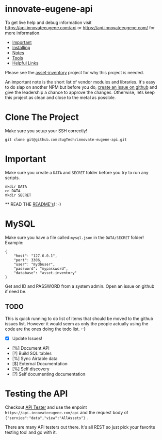 # innovate-eugene-api

To get live help and debug information visit https://api.innovateeugene.com/api or 
https://api.innovateeugene.com/ for more information.


 
- [Important](#important) 
- [Installing](Notes/installing.md) 
- [Notes](Notes)
- [Tools](Tools) 
- [Helpful Links](Notes/links.md)




Please see the [asset-inventory](https://github.com/EugTech/asset-inventory) 
project for why this project is needed.

An important note is the short list of vendor modules and libraries. It's easy 
to do slap on another NPM but before you do, [create an issue on github](https://github.com/EugTech/innovate-eugene-api/issues)
and give the leadership a chance to approve the changes. Otherwise, lets keep 
this project as clean and close to the metal as possible. 



# Clone The Project
Make sure you setup your SSH correctly!

    git clone git@github.com:EugTech/innovate-eugene-api.git




# Important
Make sure you create a `DATA` and `SECRET` folder before you try to 
run any scripts. 

    mkdir DATA
    cd DATA
    mkdir SECRET


** READ THE [README's](Notes)!  :-)




# MySQL 
Make sure you have a file called `mysql.json` in the `DATA/SECRET` folder!
Example:

    {
        "host": "127.0.0.1",
        "port": 3306,
        "user": "mydbuser",
        "password": "mypassword",
        "database": "asset-inventory"    
    }

Get and ID and PASSWORD from a system admin. Open an issue on github if need be. 



## TODO
This is quick running to do list of items that should be moved to the github issues list. 
However it would seem as only the people actually using the code are the ones doing the 
todo list. :-)

- [x] Update Issues!
- [%] Document API
- [?] Build SQL tables 
- [%] Sync Airtable data  
- [$] External Documentation
- [%] Self discovery 
- [?] Self documenting documentation


# Testing the API

Checkout [API Tester](https://www.apitester.com/) and use the 
enpoint `https://api.innovateeugene.com/api` and the 
request body of `{"service":"data","view":"AllAssets"}` .

There are many API testers out there. It's all REST so just pick your favorite 
testing tool and go with it. 

